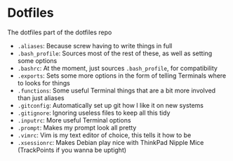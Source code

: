 # Dotfiles

The dotfiles part of the dotfiles repo

- `.aliases`:       Because screw having to write things in full
- `.bash_profile`:  Sources most of the rest of these, as well as setting some options
- `.bashrc`:        At the moment, just sources `.bash_profile`, for compatibility
- `.exports`:       Sets some more options in the form of telling Terminals where to looks for things
- `.functions`:     Some useful Terminal things that are a bit more involved than just aliases
- `.gitconfig`:     Automatically set up git how I like it on new systems
- `.gitignore`:     Ignoring useless files to keep all this tidy
- `.inputrc`:       More useful Terminal options
- `.prompt`:        Makes my prompt look all pretty
- `.vimrc`:         Vim is my text editor of choice, this tells it how to be
- `.xsessionrc`:    Makes Debian play nice with ThinkPad Nipple Mice (TrackPoints if you wanna be uptight)
